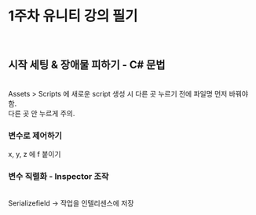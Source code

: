 <h1>1주차 유니티 강의 필기</h1><br>
<h2>시작 세팅 & 장애물 피하기 - C# 문법</h2><br>
Assets > Scripts 에 새로운 script 생성 시 다른 곳 누르기 전에 파일명 먼저 바꿔야 함. <br>
다른 곳 안 누르게 주의.<br>

<h3>변수로 제어하기</h3>
x, y, z 에 f 붙이기<br>

<h3>변수 직렬화 - Inspector 조작</h3><br>
Serializefield -> 작업을 인텔리센스에 저장

